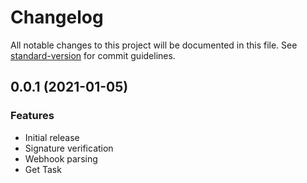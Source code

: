 # Changelog

All notable changes to this project will be documented in this file. See [standard-version](https://github.com/conventional-changelog/standard-version) for commit guidelines.

## 0.0.1 (2021-01-05)

### Features

* Initial release
* Signature verification
* Webhook parsing
* Get Task
